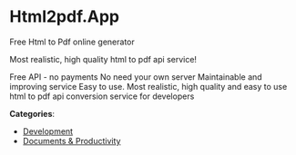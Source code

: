 # Html2pdf.App


Free Html to Pdf online generator

Most realistic, high quality html to pdf api service!

Free API - no payments
No need your own server
Maintainable and improving service
Easy to use.  Most realistic, high quality and easy to use html to pdf api conversion service for developers



**Categories**:
- [Development](https://github.com/apis-list/apis-list#development)
- [Documents & Productivity](https://github.com/apis-list/apis-list#documents-and-productivity)



